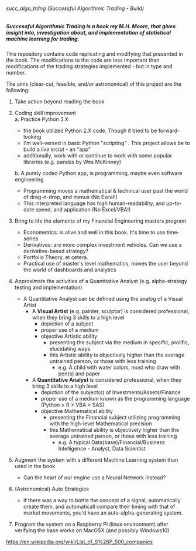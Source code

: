 ###### succ_algo_trdng (Successful Algorithmic Trading - Build)
##### _Successful Algorithmic Trading_ is a book my M.H. Moore, that gives insight into, investigation about, and implementation of statistical machine learning for trading.

This repository contains code replicating and modifying that presented in the book. The modifications to the code are less important than modifications of the trading strategies implemented - but in type and number.

The aims (clear-cut, feasible, and/or astronomical) of this project are the following:
1. Take action beyond reading the book
2. Coding skill improvement  
   a. Practice Python 3.X
      - the book utilized Python 2.X code. Though it tried to be forward-looking
      - I'm well-versed in basic Python "scripting" . This project allows be to build a _live_ srcipt - an "app"
      - additionally, work with or continue to work with some popular libraries (e.g. pandas by Wes McKinney)
      
   b. A purely coded Python app, is programming, maybe even software engineering
      - Programming moves a mathematical & technical user past the world of drag-n-drop, and menus (No Excel!)
      - This interpreted language has high human-readability, and up-to-date speed, and application (No Excel/VBA!)
3. Bring to life the elements of my Financial Engineering masters program
   - Econometrics: is alive and well in this book. It's time to use time-series
   - Derivatives: are more complex investment vehicles. Can we use a derivative-based strategy?
   - Portfolio Theory, et cetera.
   - Practical use of master's level mathematics, moves the user beyond the world of dashboards and analytics
4. Approximate the activities of a Quantitative Analyst (e.g. alpha-strategy testing and implementation)  
   - A Quantitative Analyst can be defined using the analog of a Visual Artist
     - A __Visual Artist__ (e.g. painter, sculptor) is considered professional, when they bring 3 skills to a high level
       - depiction of a subject
       - proper use of a medium
       - objective Artistic ability
         - presenting the subject via the medium in specific, prolific, elucidating ways
         - this Artistic ability is objectively higher than the average untrained person, or those with less training
           - e.g. A child with water colors, most who draw with pen(s) and paper
     - A __Quantitative Analyst__ is considered professional, when they bring 3 skills to a high level
       - depiction of the subject(s) of Investments/Assets/Finance
       - proper use of a medium known as the programming language (Python > R > VBA > SAS)
       - objective Mathematical ability
         - presenting the Financial subject utilizing programming with the high-level Mathematical precision
         - this Mathematical ability is objectively higher than the average untrained person, or those with less training
           - e.g. A typical Data(base)/Financial/Business Intelligence - Analyst, Data Scientist
5. Augment the system with a different Machine Learning system than used in the book
   - Can the heart of our engine use a Neural Network instead?
6. (Astronomical) Auto Strategies
   - if there was a way to bottle the concept of a signal, automatically create them, and automaticall compare their timing with that of market movements, you'd have an auto-alpha-generating system.
7. Program the system on a Raspberry Pi (linux environment) after verifying the base works on MacOSX (and possibly Windows10) 

https://en.wikipedia.org/wiki/List_of_S%26P_500_companies
